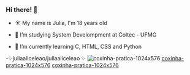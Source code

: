 
### Hi there! :sunflower:

- :sunny: My name is Julia, I'm 18 years old

- 🔭 I’m studying System Develompment at Coltec - UFMG

- 🌱 I’m currently learning C, HTML, CSS and Python


-✨juliaaliceleao/juliaaliceleao ✨
![coxinha-pratica-1024x576](https://user-images.githubusercontent.com/104568516/183493220-be914f1b-a491-4398-b1ea-b9cbfa72baa6.jpg)
[coxinha-pratica-1024x576](https://user-images.githubusercontent.com/104568516/183493220-be914f1b-a491-4398-b1ea-b9cbfa72baa6.jpg)
[coxinha-pratica-1024x576](https://user-images.githubusercontent.com/104568516/183493220-be914f1b-a491-4398-b1ea-b9cbfa72baa6.jpg)
